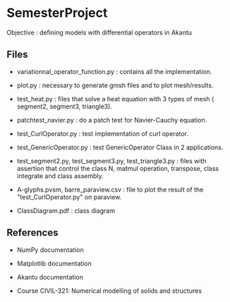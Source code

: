 # SemesterProject
 Objective : defining models with differential operators in Akantu
## Files 
- variationnal_operator_function.py : contains all the implementation.

- plot.py : necessary to generate gmsh files and to plot mesh/results.
  
- test_heat.py : files that solve a heat equation with 3 types of mesh ( segment2, segment3, triangle3).
  
- patchtest_navier.py : do a patch test for Navier-Cauchy equation.

- test_CurlOperator.py : test implementation of curl operator.

- test_GenericOperator.py : test GenericOperator Class in 2 applications.
  
- test_segment2.py, test_segment3.py, test_triangle3.py : files with assertion that control the class N, matmul operation, transpose, class integrate and class assembly.

- A-glyphs.pvsm, barre_paraview.csv : file to plot the result of the "test_CurlOperator.py" on paraview.

- ClassDiagram.pdf : class diagram
## References
- NumPy documentation
  
- Matplotlib documentation

- Akantu documentation

- Course CIVIL-321: Numerical modelling of solids and structures
